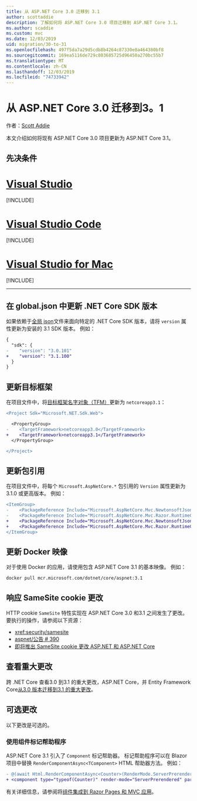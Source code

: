 ```yaml
---
title: 从 ASP.NET Core 3.0 迁移到 3.1
author: scottaddie
description: 了解如何将 ASP.NET Core 3.0 项目迁移到 ASP.NET Core 3.1。
ms.author: scaddie
ms.custom: mvc
ms.date: 12/03/2019
uid: migration/30-to-31
ms.openlocfilehash: 497f5da7a29d5cdb8b4264c87330e8a464380bf8
ms.sourcegitcommit: 169ea5116de729c803685725d96450a270bc55b7
ms.translationtype: MT
ms.contentlocale: zh-CN
ms.lasthandoff: 12/03/2019
ms.locfileid: "74733942"
---
```

# <a name="migrate-from-aspnet-core-30-to-31"></a>从 ASP.NET Core 3.0 迁移到3。1

作者：[Scott Addie](https://github.com/scottaddie)

本文介绍如何将现有 ASP.NET Core 3.0 项目更新为 ASP.NET Core 3.1。

## <a name="prerequisites"></a>先决条件

# <a name="visual-studiotabvisual-studio"></a>[Visual Studio](#tab/visual-studio)

[!INCLUDE[](~/includes/net-core-prereqs-vs-3.1.md)]

# <a name="visual-studio-codetabvisual-studio-code"></a>[Visual Studio Code](#tab/visual-studio-code)

[!INCLUDE[](~/includes/net-core-prereqs-vsc-3.1.md)]

# <a name="visual-studio-for-mactabvisual-studio-mac"></a>[Visual Studio for Mac](#tab/visual-studio-mac)

[!INCLUDE[](~/includes/net-core-prereqs-mac-3.1.md)]

---

## <a name="update-net-core-sdk-version-in-globaljson"></a>在 global.json 中更新 .NET Core SDK 版本

如果依赖于[全局 json](/dotnet/core/tools/global-json)文件来面向特定的 .NET Core SDK 版本，请将 `version` 属性更新为安装的 3.1 SDK 版本。 例如：

```diff
{
  "sdk": {
-    "version": "3.0.101"
+    "version": "3.1.100"
  }
}
```

## <a name="update-the-target-framework"></a>更新目标框架

在项目文件中，将[目标框架名字对象（TFM）](/dotnet/standard/frameworks)更新为 `netcoreapp3.1`：

```diff
<Project Sdk="Microsoft.NET.Sdk.Web">

  <PropertyGroup>
-    <TargetFramework>netcoreapp3.0</TargetFramework>
+    <TargetFramework>netcoreapp3.1</TargetFramework>
  </PropertyGroup>

</Project>
```

## <a name="update-package-references"></a>更新包引用

在项目文件中，将每个 `Microsoft.AspNetCore.*` 包引用的 `Version` 属性更新为3.1.0 或更高版本。 例如：

```diff
<ItemGroup>
-    <PackageReference Include="Microsoft.AspNetCore.Mvc.NewtonsoftJson" Version="3.0.0" />
-    <PackageReference Include="Microsoft.AspNetCore.Mvc.Razor.RuntimeCompilation" Version="3.0.0" Condition="'$(Configuration)' == 'Debug'" />
+    <PackageReference Include="Microsoft.AspNetCore.Mvc.NewtonsoftJson" Version="3.1.0" />
+    <PackageReference Include="Microsoft.AspNetCore.Mvc.Razor.RuntimeCompilation" Version="3.1.0" Condition="'$(Configuration)' == 'Debug'" />
</ItemGroup>
```

## <a name="update-docker-images"></a>更新 Docker 映像

对于使用 Docker 的应用，请使用包含 ASP.NET Core 3.1 的基本映像。 例如：

```console
docker pull mcr.microsoft.com/dotnet/core/aspnet:3.1
```

## <a name="react-to-samesite-cookie-changes"></a>响应 SameSite cookie 更改

HTTP cookie `SameSite` 特性实现在 ASP.NET Core 3.0 和3.1 之间发生了更改。 要执行的操作，请参阅以下资源：

* <xref:security/samesite>
* [aspnet/公告 # 390](https://github.com/aspnet/Announcements/issues/390)
* [即将推出 SameSite cookie 更改 ASP.NET 和 ASP.NET Core](https://devblogs.microsoft.com/aspnet/upcoming-samesite-cookie-changes-in-asp-net-and-asp-net-core/)

## <a name="review-breaking-changes"></a>查看重大更改

跨 .NET Core 查看3.0 到3.1 的重大更改，ASP.NET Core，并 Entity Framework Core[从3.0 版本迁移到3.1 的重大更改](/dotnet/core/compatibility/3.0-3.1)。

## <a name="optional-changes"></a>可选更改

以下更改是可选的。

### <a name="use-the-component-tag-helper"></a>使用组件标记帮助程序

ASP.NET Core 3.1 引入了 `Component` 标记帮助器。 标记帮助程序可以在 Blazor 项目中替换 `RenderComponentAsync<TComponent>` HTML 帮助器方法。 例如：

```diff
- @(await Html.RenderComponentAsync<Counter>(RenderMode.ServerPrerendered, new { IncrementAmount = 10 }))
+ <component type="typeof(Counter)" render-mode="ServerPrerendered" param-IncrementAmount="10" />
```

有关详细信息，请参阅将[组件集成到 Razor Pages 和 MVC 应用](/aspnet/core/blazor/components?view=aspnetcore-3.1#integrate-components-into-razor-pages-and-mvc-apps)。
